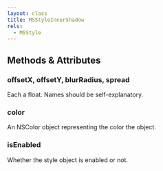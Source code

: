 ```yaml
---
layout: class
title: MSStyleInnerShadow
rels:
  - MSStyle
---
```


## Methods & Attributes

### offsetX, offsetY, blurRadius, spread

Each a float. Names should be self-explanatory.

### color

An NSColor object representing the color the object.

### isEnabled

Whether the style object is enabled or not.
